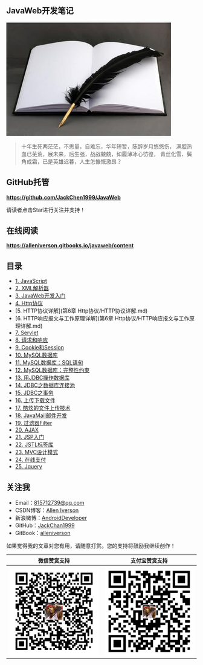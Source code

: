 ## JavaWeb开发笔记

![](assets/note.jpg)

> 十年生死两茫茫，不思量，自难忘，华年短暂，陈辞岁月悠悠伤，
> 满腔热血已芜荒，展未来，后生强，战战兢兢，如履薄冰心彷徨，
> 青丝化雪、鬓角成霜，已是英雄迟暮，人生怎慷慨激昂？

## GitHub托管

**https://github.com/JackChen1999/JavaWeb**

请读者点击Star进行关注并支持！

## 在线阅读

**https://alleniverson.gitbooks.io/javaweb/content**

## 目录

* [1. JavaScript](https://alleniverson.gitbooks.io/javaweb/content/第3章%20JavaScript/JavaScript.html)
* [2. XML解析器](https://alleniverson.gitbooks.io/javaweb/content/第4章%20XML基础/XML解析器.html)
* [3. JavaWeb开发入门](https://alleniverson.gitbooks.io/javaweb/content/第5章%20Tomcat开发Web站点/JavaWeb开发入门.html)
* [4. Http协议](https://alleniverson.gitbooks.io/javaweb/content/第6章%20Http协议/Http协议.html)
* [5. HTTP协议详解](第6章 Http协议/HTTP协议详解.md)
* [6. HTTP响应报文与工作原理详解](第6章 Http协议/HTTP响应报文与工作原理详解.md)
* [7. Servlet](https://alleniverson.gitbooks.io/javaweb/content/第7章%20Servlet/Servlet.html)
* [8. 请求和响应](https://alleniverson.gitbooks.io/javaweb/content/第8章%20请求响应/HttpServletResponse和HttpServletRequest.html)
* [9. Cookie和Session](https://alleniverson.gitbooks.io/javaweb/content/第9章%20会话及其会话技术/Cookie和Session.html)
* [10. MySQL数据库](https://alleniverson.gitbooks.io/javaweb/content/第10章%20MySQL/MySQL数据库.html)
* [11. MySQL数据库：SQL语句](https://alleniverson.gitbooks.io/javaweb/content/第10章%20MySQL/MySQL数据库：SQL语句.html)
* [12. MySQL数据库：完整性约束](https://alleniverson.gitbooks.io/javaweb/content/第10章%20MySQL/MySQL数据库：完整性约束.html)
* [13. 用JDBC操作数据库](https://alleniverson.gitbooks.io/javaweb/content/第11章%20JDBC/用JDBC操作数据库.html)
* [14. JDBC之数据库连接池](https://alleniverson.gitbooks.io/javaweb/content/第11章%20JDBC/JDBC之数据库连接池.html)
* [15. JDBC之事务](https://alleniverson.gitbooks.io/javaweb/content/第11章%20JDBC/JDBC之事务.html)
* [16. 上传下载文件](https://alleniverson.gitbooks.io/javaweb/content/第12章%20上传下载/上传下载文件.html)
* [17. 酷炫的文件上传技术](https://alleniverson.gitbooks.io/javaweb/content/第12章%20上传下载/酷炫的文件上传技术.html)
* [18. JavaMail邮件开发](https://alleniverson.gitbooks.io/javaweb/content/第13章%20邮件开发/JavaMail.html)
* [19. 过滤器Filter](https://alleniverson.gitbooks.io/javaweb/content/第14章%20过滤器/过滤器Filter.html)
* [20. AJAX](https://alleniverson.gitbooks.io/javaweb/content/第15章%20AJAX/AJAX.html)
* [21. JSP入门](https://alleniverson.gitbooks.io/javaweb/content/第16章%20JSP/JSP入门.html)
* [22. JSTL标签库](https://alleniverson.gitbooks.io/javaweb/content/第17章%20JavaWeb开发/JSTL标签库.html)
* [23. MVC设计模式](https://alleniverson.gitbooks.io/javaweb/content/第17章%20JavaWeb开发/MVC设计模式.html)
* [24. 在线支付](https://alleniverson.gitbooks.io/javaweb/content/第17章%20JavaWeb开发/在线支付.html)
* [25. Jquery](https://alleniverson.gitbooks.io/javaweb/content/第17章%20JavaWeb开发/Jquery.html)

## 关注我

- Email：<815712739@qq.com>
- CSDN博客：[Allen Iverson](http://blog.csdn.net/axi295309066)
- 新浪微博：[AndroidDeveloper](http://weibo.com/u/1848214604?topnav=1&wvr=6&topsug=1&is_all=1)
- GitHub：[JackChan1999](https://github.com/JackChan1999)
- GitBook：[alleniverson](https://www.gitbook.com/@alleniverson)

如果觉得我的文章对您有用，请随意打赏。您的支持将鼓励我继续创作！

|                  微信赞赏支持                  |                 支付宝赞赏支持                  |
| :--------------------------------------: | :--------------------------------------: |
| <img src="assets/weixin.png" width="300" /> | <img src="assets/支付宝.jpg" width="300" /> |
